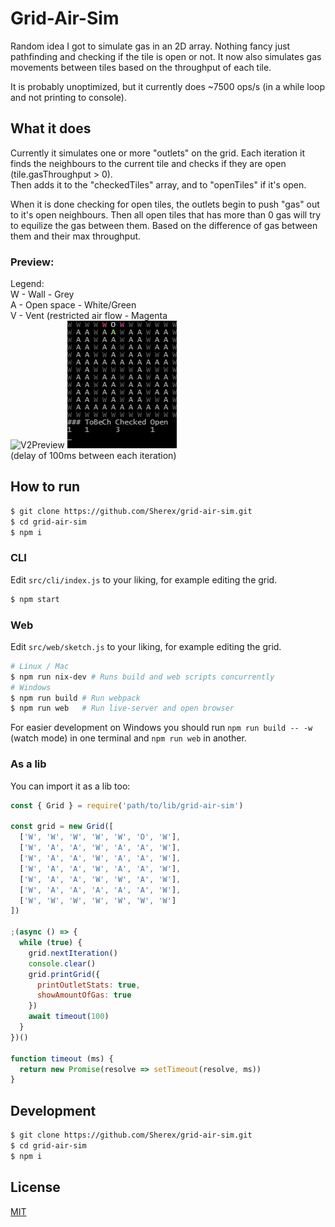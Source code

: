 # Grid-Air-Sim
Random idea I got to simulate gas in an 2D array. Nothing fancy just pathfinding and checking if the tile is open or not. It now also simulates gas movements between tiles based on the throughput of each tile.

It is probably unoptimized, but it currently does ~7500 ops/s (in a while loop and not printing to console).

## What it does
Currently it simulates one or more "outlets" on the grid. Each iteration it finds the neighbours to the current tile and checks if they are open (tile.gasThroughput > 0).  
Then adds it to the "checkedTiles" array, and to "openTiles" if it's open.

When it is done checking for open tiles, the outlets begin to push "gas" out to it's open neighbours. Then all open tiles that has more than 0 gas will try to equilize the gas between them. Based on the difference of gas between them and their max throughput.

### Preview:
Legend:  
W - Wall - Grey  
A - Open space - White/Green  
V - Vent (restricted air flow - Magenta  
![V2Preview](assets/terminal-with-amount.gif)
![V1Preview](assets/terminal.gif)  
(delay of 100ms between each iteration)

## How to run
```sh
$ git clone https://github.com/Sherex/grid-air-sim.git
$ cd grid-air-sim
$ npm i
```
### CLI
Edit `src/cli/index.js` to your liking, for example editing the grid.
```sh
$ npm start
```

### Web
Edit `src/web/sketch.js` to your liking, for example editing the grid.
```sh
# Linux / Mac
$ npm run nix-dev # Runs build and web scripts concurrently
# Windows
$ npm run build # Run webpack
$ npm run web   # Run live-server and open browser
```
For easier development on Windows you should run
`npm run build -- -w` (watch mode) in one terminal and `npm run web` in another.

### As a lib
You can import it as a lib too:
```js
const { Grid } = require('path/to/lib/grid-air-sim')

const grid = new Grid([
  ['W', 'W', 'W', 'W', 'W', 'O', 'W'],
  ['W', 'A', 'A', 'W', 'A', 'A', 'W'],
  ['W', 'A', 'A', 'W', 'A', 'A', 'W'],
  ['W', 'A', 'A', 'W', 'A', 'A', 'W'],
  ['W', 'A', 'A', 'W', 'W', 'A', 'W'],
  ['W', 'A', 'A', 'A', 'A', 'A', 'W'],
  ['W', 'W', 'W', 'W', 'W', 'W', 'W']
])

;(async () => {
  while (true) {
    grid.nextIteration()
    console.clear()
    grid.printGrid({
      printOutletStats: true,
      showAmountOfGas: true
    })
    await timeout(100)
  }
})()

function timeout (ms) {
  return new Promise(resolve => setTimeout(resolve, ms))
}
```

## Development
```sh
$ git clone https://github.com/Sherex/grid-air-sim.git
$ cd grid-air-sim
$ npm i
```

## License

[MIT](LICENSE)